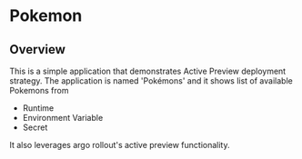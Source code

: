 # Pokemon

## Overview
This is a simple application that demonstrates Active Preview deployment strategy. 
The application is named 'Pokémons' and it shows list of available Pokemons from 
- Runtime
- Environment Variable
- Secret

It also leverages argo rollout's active preview functionality. 

